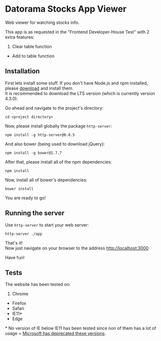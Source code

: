# Datorama Stocks App Viewer
Web viewer for watching stocks info.

This app is as requested in the "Frontend Developer-House Test" with 2 extra features:

1. Clear table function
* Add to table function

## Installation
First lets install some stuff.
If you don't have Node.js and npm installed, please [download](https://nodejs.org/en/download/) and install them. <br>
It is recommended to download the LTS version (which is currently version 4.3.0).

Go ahead and navigate to the project's directory:
```shell
cd <project directory>
```

Now, please install globally the package ```http-server```:
```shell
npm install -g http-server@0.8.5
```

And also bower (being used to download jQuery):
```shell
npm install -g bower@1.7.7
```

After that, please install all of the npm dependencies:
```shell
npm install
```

Now, install all of bower's dependencies:
```shell
bower install
```

You are ready to go!

## Running the server
Use ```http-server``` to start your web server:
```shell
http-server ./app
```

That's it!<br>
Now just navigate on your browser to the address [http://localhost:3000](http://localhost:8080)

Have fun!

## Tests
The website has been tested on:

1. Chrome
* Firefox
* Safari
* IE11*
* Edge

\* No version of IE below IE11 has been tested since non of them has a lot of usage + [Microsoft has deprecated these versions](https://www.fireeye.com/blog/threat-research/2016/01/end_of_life_for_ie.html).
